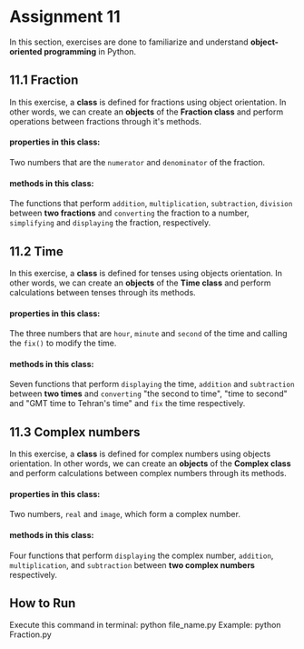 # Assignment 11
In this section, exercises are done to familiarize and understand **object-oriented programming** in Python.

## 11.1 Fraction

In this exercise, a **class** is defined for fractions using object orientation.
In other words, we can create an **objects** of the **Fraction class** and perform operations between fractions through it's methods.

#### properties in this class:
Two numbers that are the `numerator` and `denominator` of the fraction.
#### methods in this class:
The functions that perform `addition`, `multiplication`, `subtraction`, `division` between **two fractions** and `converting` the fraction to a number, `simplifying` and `displaying` the fraction, respectively.

## 11.2 Time

In this exercise, a **class** is defined for tenses using objects orientation. In other words, we can create an **objects** of the **Time class** and perform calculations between tenses through its methods.

#### properties in this class:

The three numbers that are `hour`, `minute` and `second` of the time and calling the `fix()` to modify the time.

#### methods in this class:

Seven functions that perform `displaying` the time, `addition` and `subtraction` between **two times** and `converting` "the second to time", "time to second" and "GMT time to Tehran's time" and `fix` the time respectively.


## 11.3 Complex numbers

In this exercise, a **class** is defined for complex numbers using objects orientation. In other words, we can create an **objects** of the **Complex class** and perform calculations between complex numbers through its methods. 

#### properties in this class:

Two numbers, `real` and `image`, which form a complex number.

#### methods in this class:

Four functions that perform `displaying` the complex number, `addition`, `multiplication`, and `subtraction` between **two complex numbers** respectively.

## How to Run
Execute this command in terminal: python file_name.py
Example: python Fraction.py